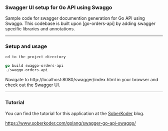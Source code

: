 ### Swagger UI setup for Go API using Swaggo

Sample code for swagger documention generation for Go API using Swaggo. This codebase is built upon [go-orders-api] by adding swagger specific libraries and annotations.

***
### Setup and usage
```
cd to the project directory
```

```go
go build swaggo-orders-api
./swaggo-orders-api
```

Navigate to http://localhost:8080/swagger/index.html in your browser and check out the Swagger UI.

***
### Tutorial

You can find the tutorial for this application at the [SoberKoder](https://www.soberkoder.com/) blog.

https://www.soberkoder.com/golang/swagger-go-api-swaggo/
